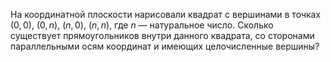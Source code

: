 На координатной плоскости нарисовали квадрат с вершинами в точках 
$(0, 0)$, $(0, n)$, $(n, 0)$, $(n, n)$, где $n$ — натуральное число. Сколько существует прямоугольников внутри данного квадрата, со сторонами параллельными осям координат и имеющих целочисленные вершины?